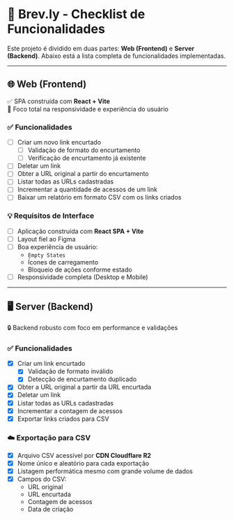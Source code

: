 # 📎 Brev.ly - Checklist de Funcionalidades

Este projeto é dividido em duas partes: **Web (Frontend)** e **Server (Backend)**. Abaixo está a lista completa de funcionalidades implementadas.

---

## 🌐 Web (Frontend)

✅ SPA construída com **React + Vite**  
🎨 Foco total na responsividade e experiência do usuário

### ✅ Funcionalidades
- [ ] Criar um novo link encurtado
  - [ ] Validação de formato do encurtamento
  - [ ] Verificação de encurtamento já existente
- [ ] Deletar um link
- [ ] Obter a URL original a partir do encurtamento
- [ ] Listar todas as URLs cadastradas
- [ ] Incrementar a quantidade de acessos de um link
- [ ] Baixar um relatório em formato CSV com os links criados

### 💡 Requisitos de Interface
- [ ] Aplicação construída com **React SPA + Vite**
- [ ] Layout fiel ao Figma
- [ ] Boa experiência de usuário:
  - `Empty States`
  - Ícones de carregamento
  - Bloqueio de ações conforme estado
- [ ] Responsividade completa (Desktop e Mobile)

---

## 🖥️ Server (Backend)

🔒 Backend robusto com foco em performance e validações

### ✅ Funcionalidades
- [x] Criar um link encurtado
  - [x] Validação de formato inválido
  - [x] Detecção de encurtamento duplicado
- [x] Obter a URL original a partir da URL encurtada
- [x] Deletar um link
- [x] Listar todas as URLs cadastradas
- [x] Incrementar a contagem de acessos
- [x] Exportar links criados para CSV

### ☁️ Exportação para CSV
- [x] Arquivo CSV acessível por **CDN Cloudflare R2**
- [x] Nome único e aleatório para cada exportação
- [x] Listagem performática mesmo com grande volume de dados
- [x] Campos do CSV:
  - URL original
  - URL encurtada
  - Contagem de acessos
  - Data de criação


